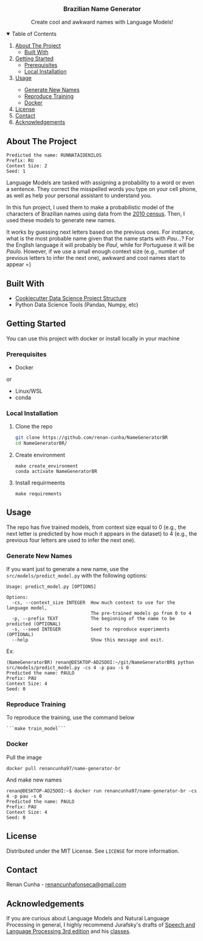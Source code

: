 <!--
*** Thanks for checking out the Best-README-Template. If you have a suggestion
*** that would make this better, please fork the repo and create a pull request
*** or simply open an issue with the tag "enhancement".
*** Thanks again! Now go create something AMAZING! :D
-->



<!-- PROJECT SHIELDS -->
<!--
*** I'm using markdown "reference style" links for readability.
*** Reference links are enclosed in brackets [ ] instead of parentheses ( ).
*** See the bottom of this document for the declaration of the reference variables
*** for contributors-url, forks-url, etc. This is an optional, concise syntax you may use.
*** https://www.markdownguide.org/basic-syntax/#reference-style-links
-->


<!-- PROJECT LOGO -->
<br />
<p align="center">

  <h3 align="center">Brazilian Name Generator</h3>

  <p align="center">
    Create cool and awkward names with Language Models!
  </p>
</p>



<!-- TABLE OF CONTENTS -->
<details open="open">
  <summary>Table of Contents</summary>
  <ol>
    <li>
      <a href="#about-the-project">About The Project</a>
      <ul>
        <li><a href="#build-with">Built With</a></li>
    </ul>
    </li>
    <li>
      <a href="#getting-started">Getting Started</a>
      <ul>
        <li><a href="#prerequisites">Prerequisites</a></li>
        <li><a href="#local-installation">Local Installation</a></li>
      </ul>
    </li>
    <li><a href="#usage">Usage</a></li>
      <ul>
        <li><a href="#generate-new-names">Generate New Names</a></li>
        <li><a href="#reproduce-training">Reproduce Training</a></li>
        <li><a href="#docker">Docker</a></li>
      </ul>
    <li><a href="#license">License</a></li>
    <li><a href="#contact">Contact</a></li>
    <li><a href="#acknowledgements">Acknowledgements</a></li>
  </ol>
</details>



<!-- ABOUT THE PROJECT -->
## About The Project

```
Predicted the name: RUNNATAIDENILOS
Prefix: RU
Context Size: 2
Seed: 1
```


Language Models are tasked with assigning a probability to a word or even a sentence.
They correct the misspelled words you type on your cell phone, as well as help your 
personal assistant to understand you.

In this fun project, I used them to make a probabilistic model of the 
characters of Brazilian names using data from the 
[2010 census](https://brasil.io/dataset/genero-nomes/nomes/). Then, I used these
models to generate new names. 

It works by guessing next letters based on the previous ones. For instance, 
what is the most probable name given that the name starts with *Pau...*? For the
English language it will probably be *Paul*, while for Portuguese it will be *Paulo*.
However, if we use a small enough context size (e.g., number of previous letters to 
infer the next one), awkward and cool names start to appear =)

<!-- ABOUT THE PROJECT -->
## Built With

* [Cookiecutter Data Science Project Structure](https://drivendata.github.io/cookiecutter-data-science/)
* Python Data Science Tools (Pandas, Numpy, etc)

<!-- GETTING STARTED -->
## Getting Started

You can use this project with docker or install locally in your machine

### Prerequisites

* Docker 

or

* Linux/WSL
* conda

### Local Installation

1. Clone the repo
    ```sh
    git clone https://github.com/renan-cunha/NameGeneratorBR
    cd NameGeneratorBR/
    ```
2. Create environment
    ```
    make create_environment
    conda activate NameGeneratorBR
    ```
3. Install requirmeents
    ```
    make requirements
    ```

<!-- USAGE EXAMPLES -->
## Usage

The repo has five trained models, from context size equal to 0 (e.g., the next letter
is predicted by how much it appears in the dataset) to 4 (e.g., the previous four letters are used to infer the next one).

### Generate New Names

If you want just to generate a new name, use the ```src/models/predict_model.py``` 
with the following options:

```
Usage: predict_model.py [OPTIONS]

Options:
  -cs, --context_size INTEGER  How much context to use for the language model,
                               The pre-trained models go from 0 to 4
  -p, --prefix TEXT            The beginning of the name to be predicted (OPTIONAL)
  -s, --seed INTEGER           Seed to reproduce experiments (OPTIONAL)
  --help                       Show this message and exit.
```
Ex:
```
(NameGeneratorBR) renan@DESKTOP-AD25DOI:~/git/NameGeneratorBR$ python src/models/predict_model.py -cs 4 -p pau -s 0
Predicted the name: PAULO
Prefix: PAU
Context Size: 4
Seed: 0
```

### Reproduce Training

To reproduce the training, use the command below

````
```make train_model```
````

### Docker

Pull the image

```
docker pull renancunha97/name-generator-br
```

And make new names

```
renan@DESKTOP-AD25DOI:~$ docker run renancunha97/name-generator-br -cs 4 -p pau -s 0
Predicted the name: PAULO
Prefix: PAU
Context Size: 4
Seed: 0  
```


<!-- LICENSE -->
## License

Distributed under the MIT License. See `LICENSE` for more information.



<!-- CONTACT -->
## Contact

Renan Cunha - renancunhafonseca@gmail.com

<!-- ACKNOWLEDGEMENTS -->
## Acknowledgements

If you are curious about Language Models and Natural Language Processing in general, I highly recommend
Jurafsky's drafts of [Speech and Language Processing 3rd edition](https://web.stanford.edu/~jurafsky/slp3/) and his [classes](https://www.youtube.com/channel/UC_48v322owNVtORXuMeRmpA).
